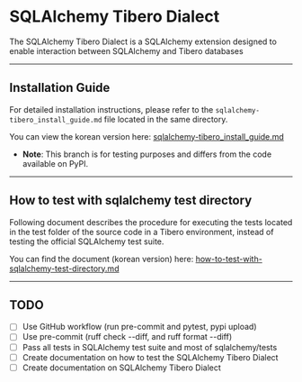 # SQLAlchemy Tibero Dialect

The SQLAlchemy Tibero Dialect is a SQLAlchemy extension designed to enable
interaction between SQLAlchemy and Tibero databases

---

## Installation Guide

For detailed installation instructions, please refer to the
`sqlalchemy-tibero_install_guide.md` file located in the same directory.

You can view the korean version here: [sqlalchemy-tibero_install_guide.md](./sqlalchemy-tibero_install_guide.md)

- **Note**: This branch is for testing purposes and differs from
the code available on PyPI.

---

## How to test with sqlalchemy test directory

Following document describes the procedure for executing the tests located
in the test folder of the source code in a Tibero environment,
instead of testing the official SQLAlchemy test suite.

You can find the document (korean version) here:
[how-to-test-with-sqlalchemy-test-directory.md](./how-to-test-with-sqlalchemy-test-directory.md)

---

## TODO

- [ ] Use GitHub workflow (run pre-commit and pytest, pypi upload)
- [ ] Use pre-commit (ruff check --diff, and ruff format --diff)
- [ ] Pass all tests in SQLAlchemy test suite and most of sqlalchemy/tests
- [ ] Create documentation on how to test the SQLAlchemy Tibero Dialect
- [ ] Create documentation on SQLAlchemy Tibero Dialect